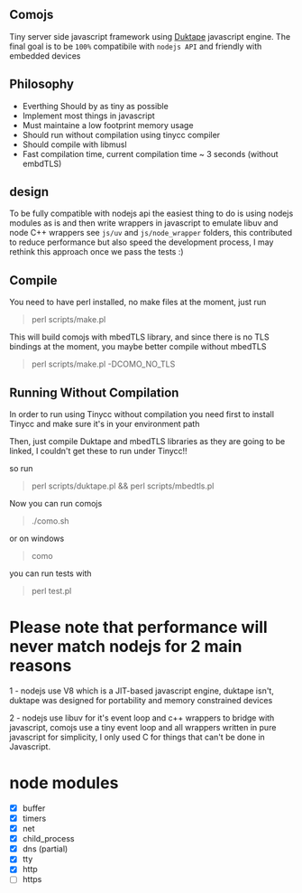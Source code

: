 Comojs
------

Tiny server side javascript framework using [Duktape](http://duktape.org) javascript engine.
The final goal is to be ``100%`` compatibile with ``nodejs API`` and friendly with embedded devices


Philosophy
----------
* Everthing Should by as tiny as possible
* Implement most things in javascript
* Must maintaine a low footprint memory usage
* Should run without compilation using tinycc compiler
* Should compile with libmusl
* Fast compilation time, current compilation time ~ 3 seconds (without embdTLS)


design
-------
To be fully compatible with nodejs api the easiest thing to do is using nodejs modules as is and then write wrappers in javascript to emulate libuv and node C++ wrappers see ``js/uv`` and ``js/node_wrapper`` folders, this contributed to reduce performance but also speed the development process, I may rethink this approach once we pass the tests :)


Compile
-------

You need to have perl installed, no make files at the moment, just run

> perl scripts/make.pl

This will build comojs with mbedTLS library, and since there is no TLS bindings
at the moment, you maybe better compile without mbedTLS

> perl scripts/make.pl -DCOMO_NO_TLS

Running Without Compilation
---------------------------

In order to run using Tinycc without compilation you need first to install Tinycc and make sure it's in your environment path

Then, just compile Duktape and mbedTLS libraries as they are going to be linked, I couldn't get these to run under Tinycc!!

so run

> perl scripts/duktape.pl && perl scripts/mbedtls.pl

Now you can run comojs

> ./como.sh

or on windows

> como

you can run tests with

> perl test.pl

Please note that performance will never match nodejs for 2 main reasons
========================================================================

1 - nodejs use V8 which is a JIT-based javascript engine, duktape isn't, duktape was designed for portability and memory constrained devices

2 - nodejs use libuv for it's event loop and c++ wrappers to bridge with javascript, comojs use a tiny event loop and all wrappers written in pure javascript for simplicity, I only used C for things that can't be done in Javascript.

node modules
=============
- [x] buffer
- [x] timers
- [x] net
- [x] child_process
- [x] dns (partial)
- [x] tty
- [x] http
- [ ] https
